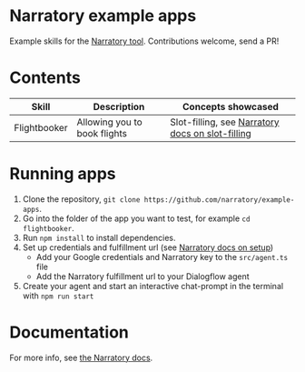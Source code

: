 # Narratory example apps

Example skills for the [Narratory tool](https://narratory.io/). Contributions welcome, send a PR!

# Contents

Skill                 | Description                                 | Concepts showcased
----------------------|---------------------------------------------|------------------------------------------------------
Flightbooker          | Allowing you to book flights                | Slot-filling, see [Narratory docs on slot-filling](https://narratory.io/docs/slot-filling)

# Running apps
1. Clone the repository, `git clone https://github.com/narratory/example-apps`.
2. Go into the folder of the app you want to test, for example `cd flightbooker`.
3. Run `npm install` to install dependencies.
4. Set up credentials and fulfillment url (see [Narratory docs on setup](https://narratory.io/docs/setup))
    * Add your Google credentials and Narratory key to the `src/agent.ts` file
    * Add the Narratory fulfillment url to your Dialogflow agent
5. Create your agent and start an interactive chat-prompt in the terminal with `npm run start`

# Documentation
For more info, see [the Narratory docs](https://narratory.io/docs/first-agent).

